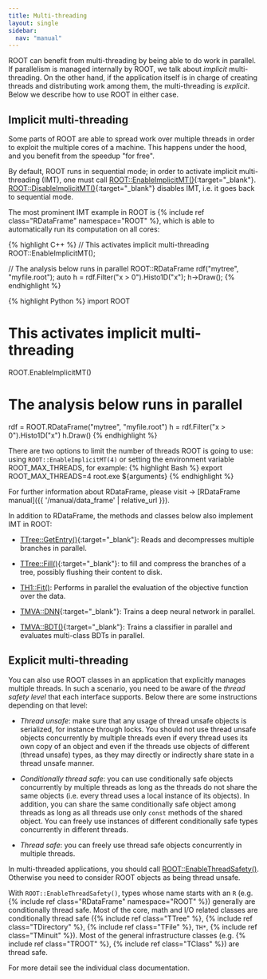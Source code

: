 ```yaml
---
title: Multi-threading
layout: single
sidebar:
  nav: "manual"
---
```


ROOT can benefit from multi-threading by being able to do work in parallel.
If parallelism is managed internally by ROOT, we talk about _implicit_ multi-threading. On the other hand, if the application itself is in charge of creating threads and distributing work among them, the multi-threading is _explicit_. Below we describe how to use ROOT in either case.

## Implicit multi-threading

Some parts of ROOT are able to spread work over multiple threads in order to exploit the multiple cores of a machine. This happens under the hood, and you benefit from the speedup "for free".

By default, ROOT runs in sequential mode; in order to activate implicit multi-threading (IMT), one must call [ROOT::EnableImplicitMT()](https://root.cern/doc/master/namespaceROOT.html#a06f2b8b216b615e5abbc872c9feff40f){:target="_blank"}.
[ROOT::DisableImplicitMT()](https://root.cern/doc/master/namespaceROOT.html#af6b6120e5533533bfe589e5ed91845f0){:target="_blank"} disables IMT, i.e. it goes back to sequential mode.

The most prominent IMT example in ROOT is {% include ref class="RDataFrame" namespace="ROOT" %}, which is able to automatically run its computation on all cores:

{% highlight C++ %}
// This activates implicit multi-threading
ROOT::EnableImplicitMT();

// The analysis below runs in parallel
ROOT::RDataFrame rdf("mytree", "myfile.root");
auto h = rdf.Filter("x > 0").Histo1D("x");
h->Draw();
{% endhighlight %}

{% highlight Python %}
import ROOT

# This activates implicit multi-threading
ROOT.EnableImplicitMT()

# The analysis below runs in parallel
rdf = ROOT.RDataFrame("mytree", "myfile.root")
h = rdf.Filter("x > 0").Histo1D("x")
h.Draw()
{% endhighlight %}

There are two options to limit the number of threads ROOT is going to use: using `ROOT::EnableImplicitMT(4)` or setting the environment variable ROOT_MAX_THREADS, for example:
{% highlight Bash %}
export ROOT_MAX_THREADS=4
root.exe ${arguments}
{% endhighlight %}

For further information about RDataFrame, please visit → [RDataFrame manual]({{ '/manual/data_frame' | relative_url }}).

In addition to RDataFrame, the methods and classes below also implement IMT in ROOT:
- [TTree::GetEntry()](https://root.cern/doc/master/classTTree.html#a9fc48df5560fce1a2d63ecd1ac5b40cb){:target="_blank"}: Reads and decompresses multiple branches in parallel.

- [TTree::Fill()](https://root.cern/doc/master/classTTree.html#a00e0c422f5e4f6ebcdeef57ff23e9067){:target="_blank"}: to fill and compress the branches of a tree, possibly flushing their content to disk.

- [TH1::Fit()](https://root.cern/doc/master/classTH1.html#a63eb028df86bc86c8e20c989eb23fb2a): Performs in parallel the evaluation of the objective function over the data.

- [TMVA::DNN](https://root.cern/doc/master/namespaceTMVA_1_1DNN.html){:target="_blank"}: Trains a deep neural network in parallel.

- [TMVA::BDT()](https://root.cern/doc/master/namespaceTMVA.html#aa80d9b85c1bb794248940dd499e132b4){:target="_blank"}: Trains a classifier in parallel and evaluates multi-class BDTs in parallel.

## Explicit multi-threading

You can also use ROOT classes in an application that explicitly manages multiple threads. In such a scenario, you need to be aware of the _thread safety level_ that each interface supports. Below there are some instructions depending on that level:

- _Thread unsafe_: make sure that any usage of thread unsafe objects is serialized, for instance through locks.
You should not use thread unsafe objects concurrently by multiple threads even if every thread uses its own copy of an object and even if the threads use objects of different (thread unsafe) types, as they may directly or indirectly share state in a thread unsafe manner.

- _Conditionally thread safe_: you can use conditionally safe objects concurrently by multiple threads as long as the threads do not share the same objects (i.e. every thread uses a local instance of its objects).
In addition, you can share the same conditionally safe object among threads as long as all threads use only `const` methods of the shared object.
You can freely use instances of different conditionally safe types concurrently in different threads.

- _Thread safe_: you can freely use thread safe objects concurrently in multiple threads.

In multi-threaded applications, you should call [ROOT::EnableThreadSafety()](https://root.cern/doc/master/namespaceROOT.html#a3332c2f629881ab608768fa6846f440e).
Otherwise you need to consider ROOT objects as being thread unsafe.

With `ROOT::EnableThreadSafety()`, types whose name starts with an `R` (e.g. {% include ref class="RDataFrame" namespace="ROOT" %}) generally are conditionally thread safe.
Most of the core, math and I/O related classes are conditionally thread safe ({% include ref class="TTree" %}, {% include ref class="TDirectory" %}, {% include ref class="TFile" %}, `TH*`, {% include ref class="TMinuit" %}).
Most of the general infrastructure classes (e.g. {% include ref class="TROOT" %}, {% include ref class="TClass" %}) are thread safe.

For more detail see the individual class documentation.
